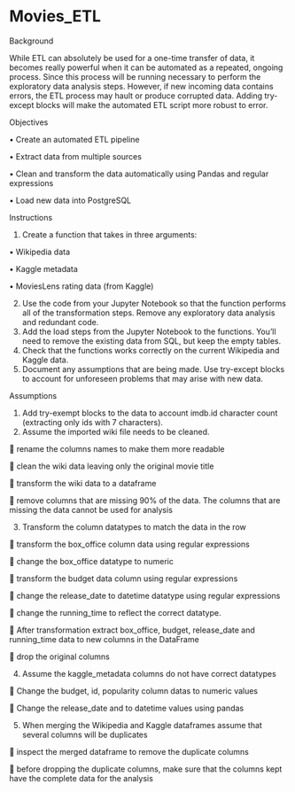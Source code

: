 # Movies_ETL

Background

While ETL can absolutely be used for a one-time transfer of data, it becomes really powerful when it can be automated as a repeated, ongoing process. Since this process will be running necessary to perform the exploratory data analysis steps. However, if new incoming data contains errors, the ETL process may hault or produce corrupted data. Adding try-except blocks will make the automated ETL script more robust to error. 

Objectives 

•	Create an automated ETL pipeline 

• Extract data from multiple sources 

•	Clean and transform the data automatically using Pandas and regular expressions 

•	Load new data into PostgreSQL 

Instructions 

1.	Create a function that takes in three arguments:

•	Wikipedia data 

•	Kaggle metadata 

•	MoviesLens rating data (from Kaggle)

2.	Use the code from your Jupyter Notebook so that the function performs all of the transformation steps. Remove any exploratory data analysis and redundant code.
3.	Add the load steps from the Jupyter Notebook to the functions. You’ll need to remove the existing data from SQL, but keep the empty tables.
4.	Check that the functions works correctly on the current Wikipedia and Kaggle data.
5.	Document any assumptions that are being made. Use try-except blocks to account for unforeseen problems that may arise with new data.

Assumptions

1.	Add try-exempt blocks to the data to account imdb.id character count (extracting only ids with 7 characters).
2.	Assume the imported wiki file needs to be cleaned.

	rename the columns names to make them more readable

	clean the wiki data leaving only the original movie title

	transform the wiki data to a dataframe

	remove columns that are missing 90% of the data. The columns that are missing the data cannot be used for analysis

3.	Transform the column datatypes to match the data in the row

	transform the box_office column data using regular expressions

	change the box_office datatype to numeric

	transform the budget data column using regular expressions

	change the release_date to datetime datatype using regular expressions

	change the running_time to reflect the correct datatype.

	After transformation extract box_office, budget, release_date and running_time data to new columns in the DataFrame

	drop the original columns

4.	Assume the kaggle_metadata columns do not have correct datatypes

	Change the budget, id, popularity column datas to numeric values

	Change the release_date and to datetime values using pandas

5.	When merging the Wikipedia and Kaggle dataframes assume that several columns will be duplicates

	inspect the merged dataframe to remove the duplicate columns

	before dropping the duplicate columns, make sure that the columns kept have the complete data for the analysis
